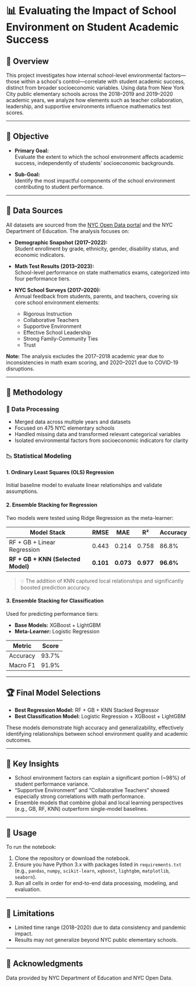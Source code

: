 # 📊 Evaluating the Impact of School Environment on Student Academic Success

## 📌 Overview

This project investigates how internal school-level environmental factors—those within a school's control—correlate with student academic success, distinct from broader socioeconomic variables. Using data from New York City public elementary schools across the 2018–2019 and 2019–2020 academic years, we analyze how elements such as teacher collaboration, leadership, and supportive environments influence mathematics test scores.

---

## 🎯 Objective

- **Primary Goal:**  
  Evaluate the extent to which the school environment affects academic success, independently of students’ socioeconomic backgrounds.

- **Sub-Goal:**  
  Identify the most impactful components of the school environment contributing to student performance.

---

## 📂 Data Sources

All datasets are sourced from the [NYC Open Data portal](https://opendata.cityofnewyork.us/) and the NYC Department of Education. The analysis focuses on:

- **Demographic Snapshot (2017–2022):**  
  Student enrollment by grade, ethnicity, gender, disability status, and economic indicators.

- **Math Test Results (2013–2023):**  
  School-level performance on state mathematics exams, categorized into four performance tiers.

- **NYC School Surveys (2017–2020):**  
  Annual feedback from students, parents, and teachers, covering six core school environment elements:
  - Rigorous Instruction  
  - Collaborative Teachers  
  - Supportive Environment  
  - Effective School Leadership  
  - Strong Family-Community Ties  
  - Trust

**Note:** The analysis excludes the 2017–2018 academic year due to inconsistencies in math exam scoring, and 2020–2021 due to COVID-19 disruptions.

---

## 🧪 Methodology

### 🔧 Data Processing

- Merged data across multiple years and datasets  
- Focused on 475 NYC elementary schools  
- Handled missing data and transformed relevant categorical variables  
- Isolated environmental factors from socioeconomic indicators for clarity  

### 📉 Statistical Modeling

#### 1. **Ordinary Least Squares (OLS) Regression**  
Initial baseline model to evaluate linear relationships and validate assumptions.

#### 2. **Ensemble Stacking for Regression**  
Two models were tested using Ridge Regression as the meta-learner:

| Model Stack                        | RMSE  | MAE   | R²    | Accuracy |
|-----------------------------------|-------|-------|-------|----------|
| RF + GB + Linear Regression       | 0.443 | 0.214 | 0.758 | 86.8%    |
| **RF + GB + KNN (Selected Model)**| **0.101** | **0.073** | **0.977** | **96.6%**  |

> 💡 The addition of KNN captured local relationships and significantly boosted prediction accuracy.

#### 3. **Ensemble Stacking for Classification**  
Used for predicting performance tiers:

- **Base Models:** XGBoost + LightGBM  
- **Meta-Learner:** Logistic Regression  

| Metric     | Score   |
|------------|---------|
| Accuracy   | 93.7%   |
| Macro F1   | 91.9%   |

---

## 🏆 Final Model Selections

- **Best Regression Model:** RF + GB + KNN Stacked Regressor  
- **Best Classification Model:** Logistic Regression + XGBoost + LightGBM  

These models demonstrate high accuracy and generalizability, effectively identifying relationships between school environment quality and academic outcomes.

---

## 🧠 Key Insights

- School environment factors can explain a significant portion (~98%) of student performance variance.  
- “Supportive Environment” and “Collaborative Teachers” showed especially strong correlations with math performance.  
- Ensemble models that combine global and local learning perspectives (e.g., GB, RF, KNN) outperform single-model baselines.

---

## 🚀 Usage

To run the notebook:

1. Clone the repository or download the notebook.  
2. Ensure you have Python 3.x with packages listed in `requirements.txt` (e.g., `pandas`, `numpy`, `scikit-learn`, `xgboost`, `lightgbm`, `matplotlib`, `seaborn`).  
3. Run all cells in order for end-to-end data processing, modeling, and evaluation.

---

## 📎 Limitations

- Limited time range (2018–2020) due to data consistency and pandemic impact.  
- Results may not generalize beyond NYC public elementary schools.

---

## 📘 Acknowledgments

Data provided by NYC Department of Education and NYC Open Data.
